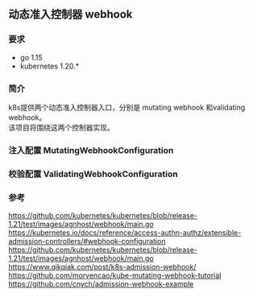 ## 动态准入控制器 webhook

### 要求
* go 1.15
* kubernetes 1.20.*

### 简介
k8s提供两个动态准入控制器入口，分别是 mutating webhook 和validating webhook。  
该项目将围绕这两个控制器实现。

### 注入配置 MutatingWebhookConfiguration
### 校验配置 ValidatingWebhookConfiguration





### 参考
https://github.com/kubernetes/kubernetes/blob/release-1.21/test/images/agnhost/webhook/main.go
https://kubernetes.io/docs/reference/access-authn-authz/extensible-admission-controllers/#webhook-configuration
https://github.com/kubernetes/kubernetes/blob/release-1.21/test/images/agnhost/webhook/main.go
https://www.qikqiak.com/post/k8s-admission-webhook/
https://github.com/morvencao/kube-mutating-webhook-tutorial
https://github.com/cnych/admission-webhook-example